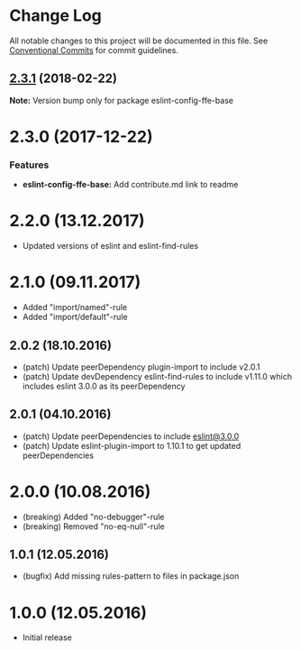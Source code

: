 # Change Log

All notable changes to this project will be documented in this file.
See [Conventional Commits](https://conventionalcommits.org) for commit guidelines.

<a name="2.3.1"></a>
## [2.3.1](https://github.com/SpareBank1/designsystem/compare/eslint-config-ffe-base@2.3.0...eslint-config-ffe-base@2.3.1) (2018-02-22)




**Note:** Version bump only for package eslint-config-ffe-base

<a name="2.3.0"></a>
# 2.3.0 (2017-12-22)


### Features

* **eslint-config-ffe-base:** Add contribute.md link to readme

# 2.2.0 (13.12.2017)
* Updated versions of eslint and eslint-find-rules

# 2.1.0 (09.11.2017)
* Added "import/named"-rule
* Added "import/default"-rule

## 2.0.2 (18.10.2016)
* (patch) Update peerDependency plugin-import to include v2.0.1
* (patch) Update devDependency eslint-find-rules to include v1.11.0 which includes eslint 3.0.0 as its peerDependency

## 2.0.1 (04.10.2016)
* (patch) Update peerDependencies to include eslint@3.0.0
* (patch) Update eslint-plugin-import to 1.10.1 to get updated peerDependencies

# 2.0.0 (10.08.2016)
* (breaking) Added "no-debugger"-rule
* (breaking) Removed "no-eq-null"-rule

## 1.0.1 (12.05.2016)
* (bugfix) Add missing rules-pattern to files in package.json

# 1.0.0 (12.05.2016)
* Initial release

